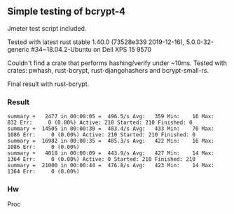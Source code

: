 ## Simple testing of bcrypt-4 
Jmeter test script included.

Tested with latest rust stable 1.40.0 (73528e339 2019-12-16), 5.0.0-32-generic #34~18.04.2-Ubuntu on Dell XPS 15 9570

Couldn't find a crate that performs hashing/verify under ~10ms.
Tested with crates: pwhash, rust-bcrypt, rust-djangohashers and bcrypt-small-rs.

Final result with rust-bcrypt.
### Result
```
summary +   2477 in 00:00:05 =  496.5/s Avg:   359 Min:    16 Max:   832 Err:     0 (0.00%) Active: 210 Started: 210 Finished: 0
summary +  14505 in 00:00:30 =  483.4/s Avg:   433 Min:    70 Max:  1086 Err:     0 (0.00%) Active: 210 Started: 210 Finished: 0
summary =  16982 in 00:00:35 =  485.3/s Avg:   422 Min:    16 Max:  1086 Err:     0 (0.00%)
summary +   4018 in 00:00:09 =  443.9/s Avg:   427 Min:    14 Max:  1364 Err:     0 (0.00%) Active: 0 Started: 210 Finished: 210
summary =  21000 in 00:00:44 =  476.8/s Avg:   423 Min:    14 Max:  1364 Err:     0 (0.00%)
```

### Hw
Proc